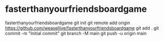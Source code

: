 # fasterthanyourfriendsboardgame
fasterthanyourfriendsboardgame 
git init
git remote add origin https://github.com/weasellive/fasterthanyourfriendsboardgame
git add .
git commit -m "Initial commit"
git branch -M main
git push -u origin main
